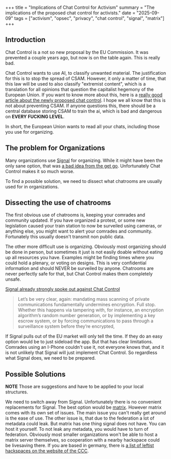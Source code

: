 +++
title = "Implications of Chat Control for Activism"
summary = "The implications of the proposed chat control for activists."
date = "2025-09-09"
tags = ["activism", "opsec", "privacy", "chat control", "signal", "matrix"]
+++

## Introduction

Chat Control is a not so new proposal by the EU Commission. It was prevented a couple years ago, but now is on the table again. This is really bad.  

Chat Control wants to use AI, to classify unwanted material. The justification for this is to stop the spread of CSAM. However, it only a matter of time, that this law will be used to also classify "extremist content", which is a translation for all opinions that question the capitalist hegemony of the European Union. If you want to know more about this, here is a [really good article about the newly proposed chat control](https://www.privacyguides.org/articles/2025/09/08/chat-control-must-be-stopped/). I hope we all know that this is not about preventing CSAM. If anyone questions this, there should be a central database storing CSAM to train the ai, which is bad and dangerous on **EVERY FUCKING LEVEL**.

In short, the European Union wants to read all your chats, including those you use for organizing.

## The problem for Organizations

Many organizations use [Signal](https://signal.org/) for organizing. While it might have been the only sane option, that was [a bad idea from the get go](https://dessalines.github.io/essays/why_not_signal.html). Unfortunately Chat Control makes it so much worse.

To find a possible solution, we need to dissect what chatrooms are usually used for in organizations.

## Dissecting the use of chatrooms

The first obvious use of chatrooms is, keeping your comrades and community updated. If you have organized a protest, or some new legislation caused your train station to now be surveiled using cameras, or anything else, you might want to alert your comrades and community. Fortunately this usually doesn't transmit non public data. 

The other more difficult use is organizing. Obviously most organizing should be done in person, but sometimes it just is not easily doable without eating up all resources you have. Examples might be finding times where you could hold a plenary, or voting on designs. This is very confidential information and should NEVER be surveiled by anyone. Chatrooms are never perfectly safe for that, but Chat Control makes them completely unsafe.

[Signal already strongly spoke out against Chat Control](https://archive.is/molDG)

> Let’s be very clear, again: mandating mass scanning of private communications fundamentally undermines encryption. Full stop. Whether this happens via tampering with, for instance, an encryption algorithm’s random number generation, or by implementing a key escrow system, or by forcing communications to pass through a surveillance system before they’re encrypted,

If Signal pulls out of the EU market will only tell the time. If they do an easy option would be to just sideload the app. But that has clear limitations. Comrades using an I-Phone couldn't use it, not everyone knows that, and it is not unlikely that Signal will just implement Chat Control. So regardless what Signal does, we need to be prepared. 

## Possible Solutions

**NOTE** Those are suggestions and have to be applied to your local structures.

We need to switch away from Signal. Unfortunately there is no convenient replacements for Signal. The best option would be [matrix](https://matrix.org/). However matrix comes with its own set of issues. The main issue you can't really get around is the ease of use. The other issue is, that due to the federation a lot of metadata could leak. But matrix has one thing signal does not have. You can host it yourself. To not leak any metadata, you would have to turn of federation. Obviously most smaller organizations won't be able to host a matrix server themselves, so cooperation with a nearby hackspace could be livesaving there. If you are based in germany, there is [a list of leftist hackspaces on the website of the CCC](https://www.ccc.de/en/club/erfas).
